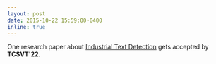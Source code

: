 ```yaml
---
layout: post
date: 2015-10-22 15:59:00-0400
inline: true
---
```


<!-- - One research paper about [Scene Text Recognition](https://arxiv.org/abs/2203.03382) gets accepted by **CVPR'23**. -->
One research paper about [Industrial Text Detection](https://ieeexplore.ieee.org/abstract/document/9726175) gets accepted by **TCSVT'22**.
